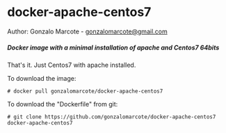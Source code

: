 # docker-apache-centos7
Author: Gonzalo Marcote - gonzalomarcote@gmail.com

##### Docker image with a minimal installation of apache and Centos7 64bits

That's it. Just Centos7 with apache installed.

To download the image:

`# docker pull gonzalomarcote/docker-apache-centos7`

To download the "Dockerfile" from git:

`# git clone https://github.com/gonzalomarcote/docker-apache-centos7 docker-apache-centos7`
